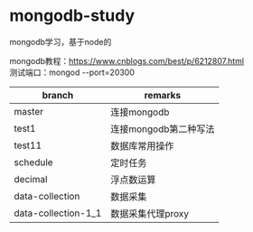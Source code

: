 # mongodb-study
mongodb学习，基于node的

mongodb教程：https://www.cnblogs.com/best/p/6212807.html   
测试端口：mongod --port=20300  

branch | remarks
---|---
master | 连接mongodb
test1 | 连接mongodb第二种写法
test11 | 数据库常用操作
schedule | 定时任务
decimal | 浮点数运算
data-collection | 数据采集
data-collection-1_1 | 数据采集代理proxy
